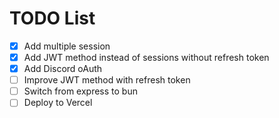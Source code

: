 # TODO List
- [x] Add multiple session
- [x] Add JWT method instead of sessions without refresh token
- [x] Add Discord oAuth
- [ ] Improve JWT method with refresh token
- [ ] Switch from express to bun
- [ ] Deploy to Vercel
